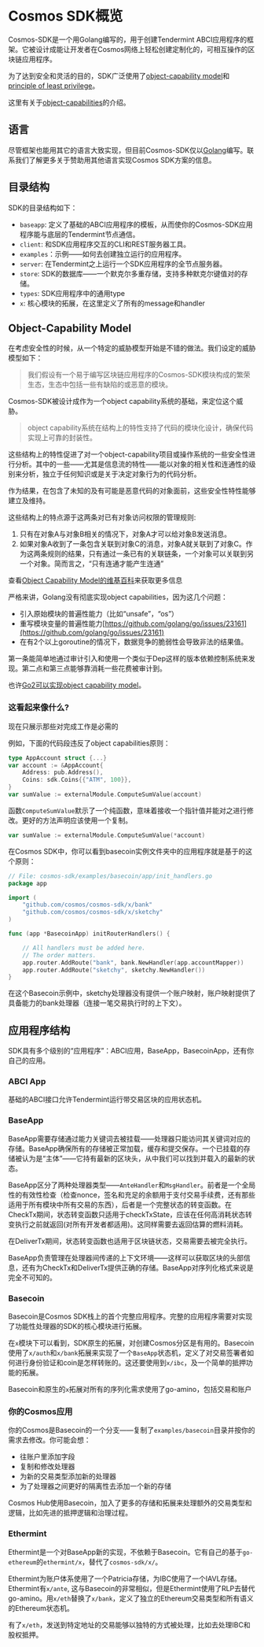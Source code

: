 # Cosmos SDK概览
Cosmos-SDK是一个用Golang编写的，用于创建Tendermint ABCI应用程序的框架。它被设计成能让开发者在Cosmos网络上轻松创建定制化的，可相互操作的区块链应用程序。

为了达到安全和灵活的目的，SDK广泛使用了[object-capability model](https://en.wikipedia.org/wiki/Object-capability_model)和[principle of least privilege](https://en.wikipedia.org/wiki/Principle_of_least_privilege)。

这里有关于[object-capabilities](http://habitatchronicles.com/2017/05/what-are-capabilities/)的介绍。

## 语言
尽管框架也能用其它的语言大致实现，但目前Cosmos-SDK仅以[Golang](https://golang.org/)编写。联系我们了解更多关于赞助用其他语言实现Cosmos SDK方案的信息。

## 目录结构
SDK的目录结构如下：

+ `baseapp`: 定义了基础的ABCI应用程序的模板，从而使你的Cosmos-SDK应用程序能与底层的Tendermint节点通信。
+ `client`: 和SDK应用程序交互的CLI和REST服务器工具。
+ `examples`：示例——如何去创建独立运行的应用程序。
+ `server`: 在Tendermint之上运行一个SDK应用程序的全节点服务器。
+ `store`: SDK的数据库——一个默克尔多重存储，支持多种默克尔键值对的存储。
+ `types`: SDK应用程序中的通用type
+ `x`: 核心模块的拓展，在这里定义了所有的message和handler

## Object-Capability Model

在考虑安全性的时候，从一个特定的威胁模型开始是不错的做法。我们设定的威胁模型如下：
> 我们假设有一个易于编写区块链应用程序的Cosmos-SDK模块构成的繁荣生态，生态中包括一些有缺陷的或恶意的模块。

Cosmos-SDK被设计成作为一个object capability系统的基础，来定位这个威胁。
> object capability系统在结构上的特性支持了代码的模块化设计，确保代码实现上可靠的封装性。
>
这些结构上的特性促进了对一个object-capability项目或操作系统的一些安全性进行分析。其中的一些——尤其是信息流的特性——能以对象的相关性和连通性的级别来分析，独立于任何知识或是关于决定对象行为的代码分析。
>
作为结果，在包含了未知的及有可能是恶意代码的对象面前，这些安全性特性能够建立及维持。
>
这些结构上的特点源于这两条对已有对象访问权限的管理规则:
1. 只有在对象A与对象B相关的情况下，对象A才可以给对象B发送消息。
2. 如果对象A收到了一条包含关联到对象C的消息，对象A就关联到了对象C。作为这两条规则的结果，只有通过一条已有的关联链条，一个对象可以关联到另一个对象。简而言之，“只有连通才能产生连通”

查看[Object Capability Model的维基百科](https://en.wikipedia.org/wiki/Object-capability_model)来获取更多信息

严格来讲，Golang没有彻底实现object capabilities，因为这几个问题：
+ 引入原始模块的普遍性能力（比如“unsafe”，“os”）
+ 重写模块变量的普遍性能力[https://github.com/golang/go/issues/23161](https://github.com/golang/go/issues/23161)
+ 在有2个以上goroutine的情况下，数据竞争的脆弱性会导致非法的结果值。

第一条能简单地通过审计引入和使用一个类似于Dep这样的版本依赖控制系统来发现。第二点和第三点能够靠消耗一些花费被审计到。

也许[Go2可以实现object capability model](https://github.com/golang/go/issues/23157)。

### 这看起来像什么?
现在只展示那些对完成工作是必需的

例如，下面的代码段违反了object capabilities原则：
```go
type AppAccount struct {...}
var account := &AppAccount{
    Address: pub.Address(),
    Coins: sdk.Coins{{"ATM", 100}},
}
var sumValue := externalModule.ComputeSumValue(account)
```

函数`ComputeSumValue`默示了一个纯函数，意味着接收一个指针值并能对之进行修改。更好的方法声明应该使用一个复制。
```go
var sumValue := externalModule.ComputeSumValue(*account)
```

在Cosmos SDK中，你可以看到basecoin实例文件夹中的应用程序就是基于的这个原则：
```go
// File: cosmos-sdk/examples/basecoin/app/init_handlers.go
package app

import (
    "github.com/cosmos/cosmos-sdk/x/bank"
    "github.com/cosmos/cosmos-sdk/x/sketchy"
)

func (app *BasecoinApp) initRouterHandlers() {

    // All handlers must be added here.
    // The order matters.
    app.router.AddRoute("bank", bank.NewHandler(app.accountMapper))
    app.router.AddRoute("sketchy", sketchy.NewHandler())
}
```

在这个Basecoin示例中，sketchy处理器没有提供一个账户映射，账户映射提供了具备能力的bank处理器（连接一笔交易执行时的上下文）。

## 应用程序结构
SDK具有多个级别的“应用程序”：ABCI应用，BaseApp，BasecoinApp，还有你自己的应用。

### ABCI App
基础的ABCI接口允许Tendermint运行带交易区块的应用状态机。

### BaseApp


BaseApp需要存储通过能力关键词去被挂载——处理器只能访问其关键词对应的存储。BaseApp确保所有的存储被正常加载，缓存和提交保存。一个已挂载的存储被认为是“主体”——它持有最新的区块头，从中我们可以找到并载入的最新的状态。

BaseApp区分了两种处理器类型——`AnteHandler`和`MsgHandler`。前者是一个全局性的有效性检查（检查nonce，签名和充足的余额用于支付交易手续费，还有那些适用于所有模块中所有交易的东西），后者是一个完整状态的转变函数。在CheckTx期间，状态转变函数只适用于checkTxState，应该在任何高消耗状态转变执行之前就返回(对所有开发者都适用)。这同样需要去返回估算的燃料消耗。

在DeliverTx期间，状态转变函数也适用于区块链状态，交易需要去被完全执行。

BaseApp负责管理在处理器间传递的上下文环境——这样可以获取区块的头部信息，还有为CheckTx和DeliverTx提供正确的存储。BaseApp对序列化格式来说是完全不可知的。

### Basecoin
Basecoin是Cosmos SDK栈上的首个完整应用程序。完整的应用程序需要对实现了功能性处理器的SDK的核心模块进行拓展。

在`x`模块下可以看到，SDK原生的拓展，对创建Cosmos分区是有用的。Basecoin使用了`x/auth`和`x/bank`拓展来实现了一个`BaseApp`状态机，定义了对交易签署者如何进行身份验证和coin是怎样转账的。这还要使用到`x/ibc`，及一个简单的抵押功能的拓展。

Basecoin和原生的`x`拓展对所有的序列化需求使用了go-amino，包括交易和账户

### 你的Cosmos应用
你的Cosmos是Basecoin的一个分支——复制了`examples/basecoin`目录并按你的需求去修改。你可能会想：

+ 往账户里添加字段
+ 复制和修改处理器
+ 为新的交易类型添加新的处理器
+ 为了处理器之间更好的隔离性去添加一个新的存储

Cosmos Hub使用Basecoin，加入了更多的存储和拓展来处理额外的交易类型和逻辑，比如先进的抵押逻辑和治理过程。

### Ethermint
Ethermint是一个对BaseApp新的实现，不依赖于Basecoin。它有自己的基于`go-ethereum`的`ethermint/x`，替代了`cosmos-sdk/x/`。

Ethermint为账户体系使用了一个Patricia存储，为IBC使用了一个IAVL存储。Ethermint有`x/ante`, 这与Basecoin的非常相似，但是Ethermint使用了RLP去替代go-amino。用`x/eth`替换了`x/bank`，定义了独立的Ethereum交易类型和所有语义的Ethereum状态机。

有了`x/eth`，发送到特定地址的交易能够以独特的方式被处理，比如去处理IBC和股权抵押。

